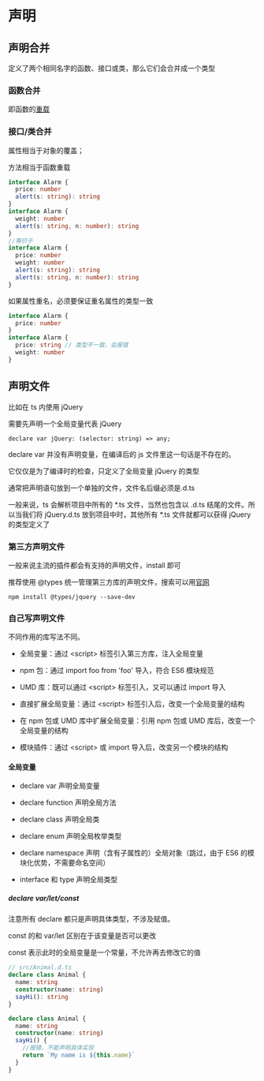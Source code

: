# 声明

## 声明合并

定义了两个相同名字的函数、接口或类，那么它们会合并成一个类型

### 函数合并

即函数的[重载](./03_interface.md#重载)

### 接口/类合并

属性相当于对象的覆盖；

方法相当于函数重载

```ts
interface Alarm {
  price: number
  alert(s: string): string
}
interface Alarm {
  weight: number
  alert(s: string, n: number): string
}
//等价于
interface Alarm {
  price: number
  weight: number
  alert(s: string): string
  alert(s: string, n: number): string
}
```

如果属性重名，必须要保证重名属性的类型一致

```ts
interface Alarm {
  price: number
}
interface Alarm {
  price: string // 类型不一致，会报错
  weight: number
}
```

## 声明文件

比如在 ts 内使用 jQuery

需要先声明一个全局变量代表 jQuery

`declare var jQuery: (selector: string) => any;`

declare var 并没有声明变量，在编译后的 js 文件里这一句话是不存在的。

它仅仅是为了编译时的检查，只定义了全局变量 jQuery 的类型

通常把声明语句放到一个单独的文件，文件名后缀必须是.d.ts

一般来说，ts 会解析项目中所有的 \*.ts 文件，当然也包含以 .d.ts
结尾的文件。所以当我们将 jQuery.d.ts 放到项目中时，其他所有 \*.ts
文件就都可以获得 jQuery 的类型定义了

### 第三方声明文件

一般来说主流的插件都会有支持的声明文件，install 即可

推荐使用 \@types
统一管理第三方库的声明文件，搜索可以用[官网](https://microsoft.github.io/TypeSearch/)

`npm install @types/jquery --save-dev`

### 自己写声明文件

不同作用的库写法不同。

- 全局变量：通过 \<script\> 标签引入第三方库，注入全局变量

- npm 包：通过 import foo from 'foo' 导入，符合 ES6 模块规范

- UMD 库：既可以通过 \<script\> 标签引入，又可以通过 import 导入

- 直接扩展全局变量：通过 \<script\> 标签引入后，改变一个全局变量的结构

- 在 npm 包或 UMD 库中扩展全局变量：引用 npm 包或 UMD
  库后，改变一个全局变量的结构

- 模块插件：通过 \<script\> 或 import 导入后，改变另一个模块的结构

#### 全局变量

- declare var 声明全局变量

- declare function 声明全局方法

- declare class 声明全局类

- declare enum 声明全局枚举类型

- declare namespace
  声明（含有子属性的）全局对象（跳过，由于 ES6 的模块化优势，不需要命名空间）

- interface 和 type 声明全局类型

##### declare var/let/const

注意所有 declare 都只是声明具体类型，不涉及赋值。

const 的和 var/let 区别在于该变量是否可以更改

const 表示此时的全局变量是一个常量，不允许再去修改它的值

```ts
// src/Animal.d.ts
declare class Animal {
  name: string
  constructor(name: string)
  sayHi(): string
}

declare class Animal {
  name: string
  constructor(name: string)
  sayHi() {
    //报错，不能声明具体实现
    return `My name is ${this.name}`
  }
}
```

